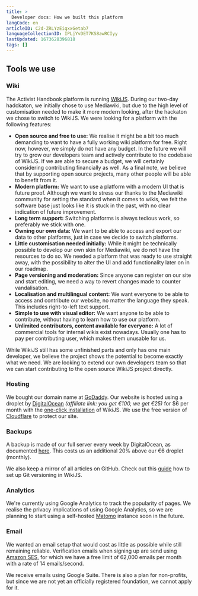 ```yaml
---
title: >
  Developer docs: How we built this platform
langCode: en
articleID: C2d-ZRLYzEiqxxGetab7
languageCollectionID: IPLjYvDET7KS8awRCIyy
lastUpdated: 1673628396818
tags: []
---
```


## Tools we use

### Wiki

The Activist Handbook platform is running [WikiJS](https://wiki.js.org). During our two-day hadckaton, we initially chose to use Mediawiki, but due to the high level of customisation needed to make it more modern looking, after the hackaton we chose to switch to WikiJS. We were looking for a platform with the following features:

-   **Open source and free to use:** We realise it might be a bit too much demanding to want to have a fully working wiki platform for free. Right now, however, we simply do not have any budget. In the future we will try to grow our developers team and actively contribute to the codebase of WikiJS. If we are able to secure a budget, we will certainly considering contributing financially as well. As a final note, we believe that by supporting open source projects, many other people will be able to benefit from it.
-   **Modern platform:** We want to use a platform with a modern UI that is future proof. Although we want to stress our thanks to the Mediawiki community for setting the standard when it comes to wikis, we felt the software base just looks like it is stuck in the past, with no clear indication of future improvement.
-   **Long term support:** Switching platforms is always tedious work, so preferably we stick with one.
-   **Owning our own data:** We want to be able to access and export our data to other platforms, just in case we decide to switch platforms.
-   **Little customisation needed initially:** While it might be technically possible to develop our own skin for Mediawiki, we do not have the resources to do so. We needed a platform that was ready to use straight away, with the possibility to alter the UI and add functionality later on in our roadmap.
-   **Page versioning and moderation:** Since anyone can register on our site and start editing, we need a way to revert changes made to counter vandalisation.
-   **Localisation and multilingual content:** We want everyone to be able to access and contribute our website, no matter the language they speak. This includes right-to-left text support.
-   **Simple to use with visual editor:** We want anyone to be able to contribute, without having to learn how to use our platform.
-   **Unlimited contributors, content available for everyone:** A lot of commercial tools for internal wikis exist nowadays. Usually one has to pay per contributing user, which makes them unusable for us.

While WikiJS still has some unfinished parts and only has one main developer, we believe the project shows the potential to become exactly what we need. We are looking to extend our own developers team so that we can start contributing to the open source WikiJS project directly.

### Hosting

We bought our domain name at [GoDaddy](https://www.godaddy.com). Our website is hosted using a droplet by [DigitalOcean](https://m.do.co/c/853123d09510) _(affiliate link: you get €100, we get €25)_ for $6 per month with the [one-click installation](https://docs.requarks.io/install/digitalocean) of WikiJS. We use the free version of [Cloudflare](https://www.cloudflare.com) to protect our site.

### Backups

A backup is made of our full server every week by DigitalOcean, as documented [here](https://www.digitalocean.com/docs/images/backups/). This costs us an additional 20% above our €6 droplet (monthly).

We also keep a mirror of all articles on GitHub. Check out this [guide](https://docs.requarks.io/storage/git) how to set up Git versioning in WikiJS.

### Analytics

We're currently using Google Analytics to track the popularity of pages. We realise the privacy implications of using Google Analytics, so we are planning to start using a self-hosted [Matomo](https://matomo.org) instance soon in the future.

### Email

We wanted an email setup that would cost as little as possible while still remaining reliable. Verification emails when signing up are send using [Amazon SES](https://aws.amazon.com/ses/), for which we have a free limit of 62,000 emails per month with a rate of 14 emails/second.

We receive emails using Google Suite. There is also a plan for non-profits, but since we are not yet an officially registered foundation, we cannot apply for it.